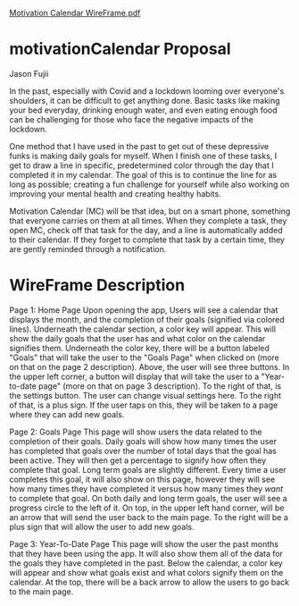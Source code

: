 [Motivation Calendar WireFrame.pdf](https://github.com/Jason-Fujii/motivationCalendar/files/6389248/Motivation.Calendar.WireFrame.pdf)

# motivationCalendar Proposal

Jason Fujii

In the past, especially with Covid and a lockdown looming over everyone's shoulders, it can be difficult to get anything done. Basic tasks like making your bed everyday, drinking enough water, and even eating enough food can be challenging for those who face the negative impacts of the lockdown. 

One method that I have used in the past to get out of these depressive funks is making daily goals for myself. When I finish one of these tasks, I get to draw a line in specific, predetermined color through the day that I completed it in my calendar. The goal of this is to continue the line for as long as possible; creating a fun challenge for yourself while also working on improving your mental health and creating healthy habits. 

Motivation Calendar (MC) will be that idea, but on a smart phone, something that everyone carries on them at all times. When they complete a task, they open MC, check off that task for the day, and a line is automatically added to their calendar. If they forget to complete that task by a certain time, they are gently reminded through a notification.

# WireFrame Description

Page 1: Home Page
Upon opening the app, Users will see a calendar that displays the month, and the completion of their goals (signified via colored lines). Underneath the calendar section, a color key will appear. This will show the daily goals that the user has and what color on the calendar signifies them. Underneath the color key, there will be a button labeled "Goals" that will take the user to the "Goals Page" when clicked on (more on that on the page 2 description). Above, the user will see three buttons. In the upper left corner, a button will display that will take the user to a "Year-to-date page" (more on that on page 3 description). To the right of that, is the settings button. The user can change visual settings here. To the right of that, is a plus sign. If the user taps on this, they will be taken to a page where they can add new goals.

Page 2: Goals Page
This page will show users the data related to the completion of their goals. Daily goals will show how many times the user has completed that goals over the number of total days that the goal has been active. They will then get a percentage to signify how often they complete that goal. Long term goals are slightly different. Every time a user completes this goal, it will also show on this page, however they will see how many times they have completed it versus how many times they *want* to complete that goal. On both daily and long term goals, the user will see a progress circle to the left of it. On top, in the upper left hand corner, will be an arrow that will send the user back to the main page. To the right will be a plus sign that will allow the user to add new goals.

Page 3: Year-To-Date Page
This page will show the user the past months that they have been using the app. It will also show them all of the data for the goals they have completed in the past. Below the calendar, a color key will appear and show what goals exist and what colors signify them on the calendar. At the top, there will be a back arrow to allow the users to go back to the main page.

